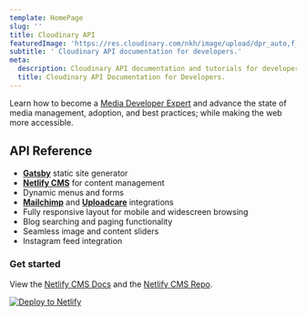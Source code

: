 ```yaml
---
template: HomePage
slug: ''
title: Cloudinary API
featuredImage: 'https://res.cloudinary.com/nkh/image/upload/dpr_auto,f_auto,q_auto/cloudinary_image_transformation_tutorials.png'
subtitle: ' Cloudinary API documentation for developers.'
meta:
  description: Cloudinary API documentation and tutorials for developers.
  title: Cloudinary API Documentation for Developers.
---
```

Learn how to become a [Media Developer Expert](https://cloudinary.com/blog/announcing_cloudinary_s_media_developer_experts_program) and advance the state of media management, adoption, and best practices; while making the web more accessible.


## API Reference

* **[Gatsby](https://gatsbyjs.org)** static site generator
* **[Netlify CMS](https://github.com/netlify/netlify-cms)** for content management
* Dynamic menus and forms
* **[Mailchimp](http://mailchimp.com)** and **[Uploadcare](https://uploadcare.com)** integrations
* Fully responsive layout for mobile and widescreen browsing
* Blog searching and paging functionality
* Seamless image and content sliders
* Instagram feed integration

### Get started

View the [Netlify CMS Docs](https://www.netlifycms.org/docs/) and the [Netlify CMS Repo](https://github.com/netlify/netlify-cms).

[![Deploy to Netlify](https://www.netlify.com/img/deploy/button.svg)](https://app.netlify.com/start/deploy?repository=https://github.com/thriveweb/yellowcake&stack=cms)
